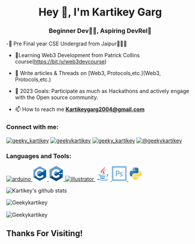 <h1 align="center">Hey 👋, I'm Kartikey Garg</h1>
<h3 align="center">Beginner Dev🧑‍💻, Aspiring DevRel🥑</h3>

-👋 Pre Final year CSE Undergrad from Jaipur🧑‍💻✨

- 🌱Learning Web3 Development from Patrick Collins course(https://bit.ly/web3devcourse)

- 📝 Write articles & Threads on [Web3, Protocols,etc.](Web3, Protocols,etc.)

- 🥅 2023 Goals: Participate as much as Hackathons and actively engage with the Open source community.

- 📫 How to reach me **Kartikeygarg2004@gmail.com**


<h3 align="left">Connect with me:</h3>
<p align="left">
<a href="https://twitter.com/geeky_kartikey" target="blank"><img align="center" src="https://raw.githubusercontent.com/rahuldkjain/github-profile-readme-generator/master/src/images/icons/Social/twitter.svg" alt="geeky_kartikey" height="30" width="40" /></a>
<a href="https://linkedin.com/in/geekykartikey" target="blank"><img align="center" src="https://raw.githubusercontent.com/rahuldkjain/github-profile-readme-generator/master/src/images/icons/Social/linked-in-alt.svg" alt="geekykartikey" height="30" width="40" /></a>
<a href="https://instagram.com/geeky_kartikey" target="blank"><img align="center" src="https://raw.githubusercontent.com/rahuldkjain/github-profile-readme-generator/master/src/images/icons/Social/instagram.svg" alt="geeky_kartikey" height="30" width="40" /></a>
<a href="https://medium.com/@geekykartikey" target="blank"><img align="center" src="https://raw.githubusercontent.com/rahuldkjain/github-profile-readme-generator/master/src/images/icons/Social/medium.svg" alt="@geekykartikey" height="30" width="40" /></a>
</p>

<h3 align="left">Languages and Tools:</h3>
<p align="left"> <a href="https://www.arduino.cc/" target="_blank" rel="noreferrer"> <img src="https://cdn.worldvectorlogo.com/logos/arduino-1.svg" alt="arduino" width="40" height="40"/> </a> <a href="https://www.cprogramming.com/" target="_blank" rel="noreferrer"> <img src="https://raw.githubusercontent.com/devicons/devicon/master/icons/c/c-original.svg" alt="c" width="40" height="40"/> </a> <a href="https://www.w3schools.com/cpp/" target="_blank" rel="noreferrer"> <img src="https://raw.githubusercontent.com/devicons/devicon/master/icons/cplusplus/cplusplus-original.svg" alt="cplusplus" width="40" height="40"/> </a> <a href="https://www.adobe.com/in/products/illustrator.html" target="_blank" rel="noreferrer"> <img src="https://www.vectorlogo.zone/logos/adobe_illustrator/adobe_illustrator-icon.svg" alt="illustrator" width="40" height="40"/> </a> <a href="https://www.java.com" target="_blank" rel="noreferrer"> <img src="https://raw.githubusercontent.com/devicons/devicon/master/icons/java/java-original.svg" alt="java" width="40" height="40"/> </a> <a href="https://www.photoshop.com/en" target="_blank" rel="noreferrer"> <img src="https://raw.githubusercontent.com/devicons/devicon/master/icons/photoshop/photoshop-line.svg" alt="photoshop" width="40" height="40"/> </a> <a href="https://www.python.org" target="_blank" rel="noreferrer"> <img src="https://raw.githubusercontent.com/devicons/devicon/master/icons/python/python-original.svg" alt="python" width="40" height="40"/> </a> </p>

![Kartikey's github stats](https://github-readme-stats.vercel.app/api?username=geekykartikey&count_private=true&show_icons=true&theme=radical)

<p><img align="center" src="https://github-readme-streak-stats.herokuapp.com/?user=Geekykartikey&" alt="Geekykartikey" /></p>

<p><img align="center" src="https://github-readme-stats.vercel.app/api/top-langs?username=Geekykartikey&show_icons=true&locale=en&layout=compact" alt="Geekykartikey" /></p>

</div>

<h2>Thanks For Visiting!  </h2>
